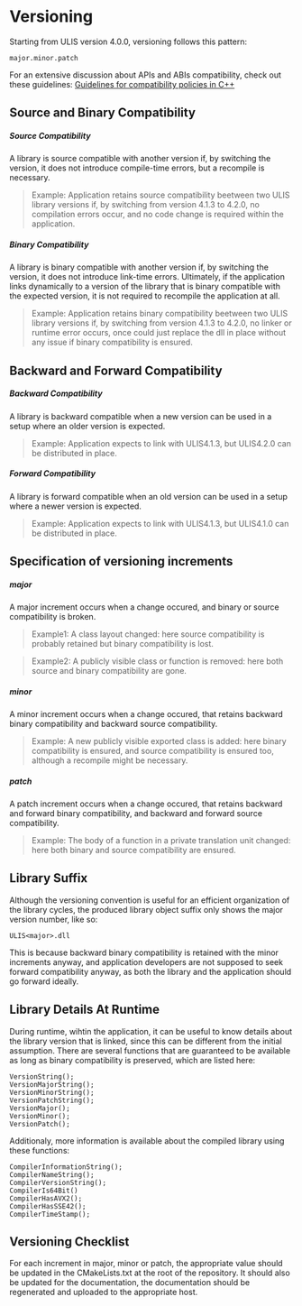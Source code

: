 # Versioning

Starting from ULIS version 4.0.0, versioning follows this pattern:

    major.minor.patch

For an extensive discussion about APIs and ABIs compatibility, check out these guidelines: [Guidelines for compatibility policies in C++](https://community.kde.org/Policies/Binary_Compatibility_Issues_With_C++)

## Source and Binary Compatibility
##### Source Compatibility  
A library is source compatible with another version if, by switching the version, it does not introduce compile-time errors, but a recompile is necessary.
> Example: Application retains source compatibility beetween two ULIS library versions if, by switching from version 4.1.3 to 4.2.0, no compilation errors occur, and no code change is required within the application.

##### Binary Compatibility  
A library is binary compatible with another version if, by switching the version, it does not introduce link-time errors. Ultimately, if the application links dynamically to a version of the library that is binary compatible with the expected version, it is not required to recompile the application at all.
> Example: Application retains binary compatibility beetween two ULIS library versions if, by switching from version 4.1.3 to 4.2.0, no linker or runtime error occurs, once could just replace the dll in place without any issue if binary compatibility is ensured.

## Backward and Forward Compatibility
##### Backward Compatibility  
A library is backward compatible when a new version can be used in a setup where an older version is expected.
> Example: Application expects to link with ULIS4.1.3, but ULIS4.2.0 can be distributed in place.

##### Forward Compatibility  
A library is forward compatible when an old version can be used in a setup where a newer version is expected.
> Example: Application expects to link with ULIS4.1.3, but ULIS4.1.0 can be distributed in place.

## Specification of versioning increments
##### major
A major increment occurs when a change occured, and binary or source compatibility is broken.
> Example1: A class layout changed: here source compatibility is probably retained but binary compatibility is lost.

> Example2: A publicly visible class or function is removed: here both source and binary compatibility are gone.

##### minor
A minor increment occurs when a change occured, that retains backward binary compatibility and backward source compatibility.
> Example: A new publicly visible exported class is added: here binary compatibility is ensured, and source compatibility is ensured too, although a recompile might be necessary.

##### patch
A patch increment occurs when a change occured, that retains backward and forward binary compatibility, and backward and forward source compatibility.
> Example: The body of a function in a private translation unit changed: here both binary and source compatibility are ensured.

## Library Suffix
Although the versioning convention is useful for an efficient organization of the library cycles, the produced library object suffix only shows the major version number, like so:

    ULIS<major>.dll

This is because backward binary compatibility is retained with the minor increments anyway, and application developers are not supposed to seek forward compatibility anyway, as both the library and the application should go forward ideally.

## Library Details At Runtime
During runtime, wihtin the application, it can be useful to know details about the library version that is linked, since this can be different from the initial assumption.
There are several functions that are guaranteed to be available as long as binary compatibility is preserved, which are listed here:

    VersionString();
    VersionMajorString();
    VersionMinorString();
    VersionPatchString();
    VersionMajor();
    VersionMinor();
    VersionPatch();

Additionaly, more information is available about the compiled library using these functions:

    CompilerInformationString();
    CompilerNameString();
    CompilerVersionString();
    CompilerIs64Bit()
    CompilerHasAVX2();
    CompilerHasSSE42();
    CompilerTimeStamp();

## Versioning Checklist
For each increment in major, minor or patch, the appropriate value should be updated in the CMakeLists.txt at the root of the repository. It should also be updated for the documentation, the documentation should be regenerated and uploaded to the appropriate host.

